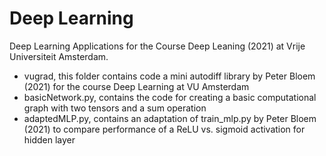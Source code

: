 # Deep Learning

Deep Learning Applications for the Course Deep Leaning (2021) at Vrije Universiteit Amsterdam.

- vugrad, this folder contains code a mini autodiff library by Peter Bloem (2021) for the course Deep Learning at VU Amsterdam
- basicNetwork.py, contains the code for creating a basic computational graph with two tensors and a sum operation
- adaptedMLP.py, contains an adaptation of train_mlp.py by Peter Bloem (2021) to compare performance of a ReLU vs. sigmoid activation for hidden layer
